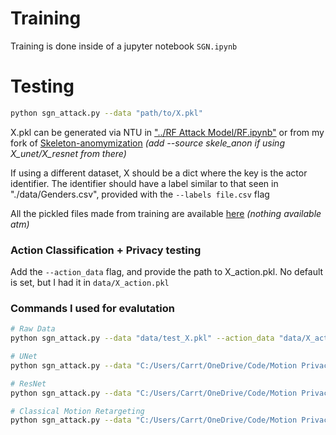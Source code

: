 # Training

Training is done inside of a jupyter notebook `SGN.ipynb`

# Testing

```bash
python sgn_attack.py --data "path/to/X.pkl"
```
X.pkl can be generated via NTU in ["../RF Attack Model/RF.ipynb"](https://github.com/Thomasc33/Motion-Privacy/blob/main/Attacking%20Models/RF%20Attack%20Model/RF.ipynb) or from my fork of [Skeleton-anomymization](https://github.com/Thomasc33/Skeleton-anonymization) *(add --source skele_anon if using X_unet/X_resnet from there)*

If using a different dataset, X should be a dict where the key is the actor identifier. The identifier should have a label similar to that seen in "./data/Genders.csv", provided with the `--labels file.csv` flag

All the pickled files made from training are available [here](https://drive.google.com/drive/folders/1lgxskKv47i1uVt-2AmwVE1VQCY0MuQCM?usp=share_link) *(nothing available atm)*


### Action Classification + Privacy testing

Add the `--action_data` flag, and provide the path to X_action.pkl. No default is set, but I had it in `data/X_action.pkl`


### Commands I used for evalutation
```bash
# Raw Data
python sgn_attack.py --data "data/test_X.pkl" --action_data "data/X_action.pkl"

# UNet
python sgn_attack.py --data "C:/Users/Carrt/OneDrive/Code/Motion Privacy/External Repositories/Skeleton-anonymization/X_unet.pkl" --action_data "C:/Users/Carrt/OneDrive/Code/Motion Privacy/External Repositories/Skeleton-anonymization/X_unet_action.pkl" --source skele_anon

# ResNet
python sgn_attack.py --data "C:/Users/Carrt/OneDrive/Code/Motion Privacy/External Repositories/Skeleton-anonymization/X_resnet.pkl" --action_data "C:/Users/Carrt/OneDrive/Code/Motion Privacy/External Repositories/Skeleton-anonymization/X_resnet_action.pkl" --source skele_anon

# Classical Motion Retargeting
python sgn_attack.py --data "C:/Users/Carrt/OneDrive/Code/Motion Privacy/Defense Models/Mean Skeleton/X_SGN_normalized.pkl" --action_data "C:/Users/Carrt/OneDrive/Code/Motion Privacy/Defense Models/Mean Skeleton/X_SGN_AR_normalized.pkl"
```